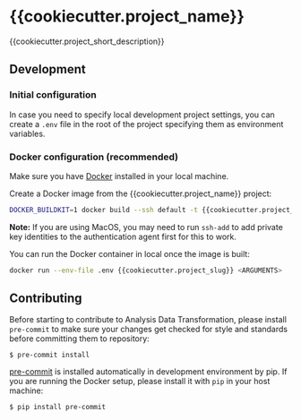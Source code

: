 # {{cookiecutter.project_name}}

{{cookiecutter.project_short_description}}


## Development

### Initial configuration

In case you need to specify local development project settings, you can create a `.env` file in the 
root of the project specifying them as environment variables.

### Docker configuration (recommended)

Make sure you have [Docker](https://docs.docker.com) installed in your local machine.

Create a Docker image from the {{cookiecutter.project_name}} project:

```bash
DOCKER_BUILDKIT=1 docker build --ssh default -t {{cookiecutter.project_slug}} .
```

**Note:** If you are using MacOS, you may need to run `ssh-add` to add private key identities to the
authentication agent first for this to work.

You can run the Docker container in local once the image is built:

```bash
docker run --env-file .env {{cookiecutter.project_slug}} <ARGUMENTS>
```

## Contributing

Before starting to contribute to Analysis Data Transformation, please install `pre-commit` to make
sure your changes get checked for style and standards before committing them to repository:

    $ pre-commit install

[pre-commit](https://pre-commit.com) is installed automatically in development environment by pip.
If you are running the Docker setup, please install it with `pip` in your host machine:

    $ pip install pre-commit
